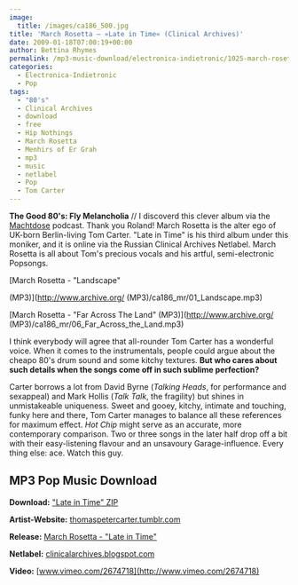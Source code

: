 ```yaml
---
image:
  title: /images/ca186_500.jpg
title: 'March Rosetta – »Late in Time« (Clinical Archives)'
date: 2009-01-18T07:00:19+00:00
author: Bettina Rhymes
permalink: /mp3-music-download/electronica-indietronic/1025-march-rosetta-clinical-archives
categories:
  - Electronica-Indietronic
  - Pop
tags:
  - "80's"
  - Clinical Archives
  - download
  - free
  - Hip Nothings
  - March Rosetta
  - Menhirs of Er Grah
  - mp3
  - music
  - netlabel
  - Pop
  - Tom Carter
---
```

**The Good 80's: Fly Melancholia** // I discoverd this clever album via the [Machtdose](http://machtdose.de/favourite-netlabel-albums-2008.html) podcast. Thank you Roland! March Rosetta is the alter ego of UK-born Berlin-living Tom Carter. "Late in Time" is his third album under this moniker, and it is online via the Russian Clinical Archives Netlabel. March Rosetta is all about Tom's precious vocals and his artful, semi-electronic Popsongs.

[March Rosetta - "Landscape"
   
(MP3)](http://www.archive.org/ (MP3)/ca186_mr/01_Landscape.mp3)
  
[March Rosetta - "Far Across The Land" (MP3)](http://www.archive.org/ (MP3)/ca186_mr/06_Far_Across_the_Land.mp3)

<!--more-->

<!--adsense-->

I think everybody will agree that all-rounder Tom Carter has a wonderful voice. When it comes to the instrumentals, people could argue about the cheapo 80's drum sound and some kitchy textures. **But who cares about such details when the songs come off in such sublime perfection?** 

Carter borrows a lot from David Byrne (_Talking Heads_, for performance and sexappeal) and Mark Hollis (_Talk Talk_, the fragility) but shines in unmistakeable uniqueness. Sweet and gooey, kitchy, intimate and touching, funky here and there, Tom Carter manages to balance all these references for maximum effect. _Hot Chip_ might serve as an accurate, more contemporary comparison. Two or three songs in the later half drop off a bit with their easy-listening flavour and an unsavoury Garage-influence. Every thing else: ace. Watch this guy.



## MP3 Pop Music Download

**Download:** ["Late in Time" ZIP](http://www.archive.org/download/ca186_mr/ca186_March_Rosetta__Late_In_Time.zip)
  
**Artist-Website:** [thomaspetercarter.tumblr.com](http://thomaspetercarter.tumblr.com)
  
**Release:** [March Rosetta - "Late in Time"](http://www.archive.org/details/ca186_mr)
  
**Netlabel:** [clinicalarchives.blogspot.com](http://clinicalarchives.blogspot.com)
  
**Video:** [www.vimeo.com/2674718](http://www.vimeo.com/2674718)